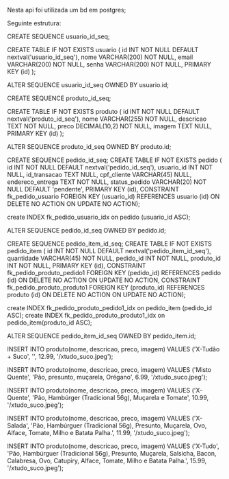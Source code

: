 
Nesta api foi utilizada um bd em postgres;

Seguinte estrutura:

CREATE SEQUENCE usuario_id_seq;

CREATE TABLE IF NOT EXISTS usuario (
	id INT NOT NULL DEFAULT nextval('usuario_id_seq'), 
	nome VARCHAR(200) NOT NULL, 
	email VARCHAR(200) NOT NULL, 
	senha VARCHAR(200) NOT NULL, 
	PRIMARY KEY (id)
);

ALTER SEQUENCE usuario_id_seq
OWNED BY usuario.id;

CREATE SEQUENCE produto_id_seq;

CREATE TABLE IF NOT EXISTS produto (
	id INT NOT NULL DEFAULT nextval('produto_id_seq'), 
	nome VARCHAR(255) NOT NULL, 
	descricao TEXT NOT NULL, 
	preco DECIMAL(10,2) NOT NULL, 
	imagem TEXT NULL, 
	PRIMARY KEY (id)
);

ALTER SEQUENCE produto_id_seq
OWNED BY produto.id;

CREATE SEQUENCE pedido_id_seq;
CREATE TABLE IF NOT EXISTS pedido ( 
	id INT NOT NULL DEFAULT nextval('pedido_id_seq'), 
	usuario_id INT NOT NULL, 
	id_transacao TEXT NULL, 
	cpf_cliente VARCHAR(45) NULL, 
	endereco_entrega TEXT NOT NULL, 
	status_pedido VARCHAR(20) NOT NULL DEFAULT 'pendente', 
	PRIMARY KEY (id),
	CONSTRAINT fk_pedido_usuario FOREIGN KEY (usuario_id) 
	REFERENCES usuario (id) ON DELETE NO ACTION ON UPDATE NO ACTION);

create INDEX fk_pedido_usuario_idx on pedido (usuario_id ASC);

ALTER SEQUENCE pedido_id_seq
OWNED BY pedido.id;

CREATE SEQUENCE pedido_item_id_seq;
CREATE TABLE IF NOT EXISTS pedido_item (
	id INT NOT NULL DEFAULT nextval('pedido_item_id_seq'), 
	quantidade VARCHAR(45) NOT NULL, 
	pedido_id INT NOT NULL, produto_id INT NOT NULL, 
	PRIMARY KEY (id),
	CONSTRAINT fk_pedido_produto_pedido1 FOREIGN KEY (pedido_id) 
	REFERENCES pedido (id) ON DELETE NO ACTION ON UPDATE NO ACTION, 
	CONSTRAINT fk_pedido_produto_produto1 FOREIGN KEY (produto_id) 
	REFERENCES produto (id) ON DELETE NO ACTION ON UPDATE NO ACTION);

create INDEX fk_pedido_produto_pedido1_idx on pedido_item (pedido_id ASC);
create INDEX fk_pedido_produto_produto1_idx on pedido_item(produto_id ASC);

ALTER SEQUENCE pedido_item_id_seq
OWNED BY pedido_item.id;

INSERT INTO produto(nome, descricao, preco, imagem) VALUES ('X-Tudão + Suco', '', 12.99, '/xtudo_suco.jpeg');

INSERT INTO produto(nome, descricao, preco, imagem) VALUES ('Misto Quente', 'Pão, presunto, muçarela, Orégano', 6.99, '/xtudo_suco.jpeg');

INSERT INTO produto(nome, descricao, preco, imagem) VALUES ('X-Quente', 'Pão, Hambúrger (Tradicional 56g), Muçarela e Tomate', 10.99, '/xtudo_suco.jpeg');

INSERT INTO produto(nome, descricao, preco, imagem) VALUES ('X-Salada', 'Pão, Hambúrguer (Tradicional 56g), Presunto, Muçarela, Ovo, Alface, Tomate, Milho e Batata Palha.', 11.99, '/xtudo_suco.jpeg');

INSERT INTO produto(nome, descricao, preco, imagem) VALUES ('X-Tudo', 'Pão, Hambúrguer (Tradicional 56g), Presunto, Muçarela, Salsicha, Bacon, Calabresa, Ovo, Catupiry, Alface, Tomate, Milho e Batata Palha.', 15.99, '/xtudo_suco.jpeg');
